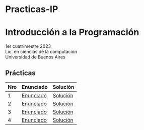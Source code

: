 # Practicas-IP

# Introducción a la Programación

1er cuatrimestre 2023 \
Lic. en ciencias de la computación \
Universidad de Buenos Aires

## Prácticas


| Nro | Enunciado                                                                                          | Solución                                                                                                      |
|-----|----------------------------------------------------------------------------------------------------|---------------------------------------------------------------------------------------------------------------|
| 1   | [Enunciado](https://github.com/Romelai28/Practicas-IP/blob/main/Pr%C3%A1cticas/Enunciados/Gu%C3%ADa%201%20-%20L%C3%B3gica.pdf) | [Solución]( - ) |
| 2   | [Enunciado](https://github.com/Romelai28/Practicas-IP/blob/main/Pr%C3%A1cticas/Enunciados/Gu%C3%ADa%202%20-%20Especificaci%C3%B3n%20de%20problemas.pdf) | [Solución]( - ) |
| 3   | [Enunciado](https://github.com/Romelai28/Practicas-IP/blob/main/Pr%C3%A1cticas/Enunciados/Gu%C3%ADa%203%20-%20Introducci%C3%B3n%20a%20Haskell.pdf) | [Solución](LINK) |
| 4   | [Enunciado](https://github.com/Romelai28/Practicas-IP/blob/main/Pr%C3%A1cticas/Enunciados/Gu%C3%ADa%204%20-%20Recursi%C3%B3n%20sobre%20enteros.pdf) | [Solución](LINK) |
